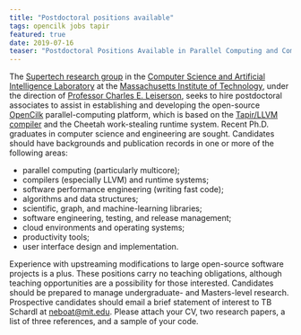 ```yaml
---
title: "Postdoctoral positions available"
tags: opencilk jobs tapir
featured: true
date: 2019-07-16
teaser: "Postdoctoral Positions Available in Parallel Computing and Compilers"
---
```


The [Supertech research group](http://supertech.csail.mit.edu) in the
[Computer Science and Artificial Intelligence
Laboratory](http://www.csail.mit.edu) at the [Massachusetts Institute
of Technology](http://web.mit.edu/), under the direction of [Professor
Charles E. Leiserson](https://people.csail.mit.edu/cel/), seeks to
hire postdoctoral associates to assist in establishing and developing
the open-source [OpenCilk](http://www.opencilk.org) parallel-computing
platform, which is based on the [Tapir/LLVM
compiler](https://doi.org/10.1145/3018743.3018758) and the Cheetah
work-stealing runtime system.  Recent Ph.D. graduates in computer
science and engineering are sought.  Candidates should have
backgrounds and publication records in one or more of the following
areas:

- parallel computing (particularly multicore); 
- compilers (especially LLVM) and runtime systems;
- software performance engineering (writing fast code);
- algorithms and data structures;
- scientific, graph, and machine-learning libraries;
- software engineering, testing, and release management;
- cloud environments and operating systems;
- productivity tools;
- user interface design and implementation.

Experience with upstreaming modifications to large open-source
software projects is a plus.  These positions carry no teaching
obligations, although teaching opportunities are a possibility for
those interested.  Candidates should be prepared to manage
undergraduate- and Masters-level research.  Prospective candidates
should email a brief statement of interest to TB Schardl at
neboat@mit.edu.  Please attach your CV, two research papers, a list of
three references, and a sample of your code.
